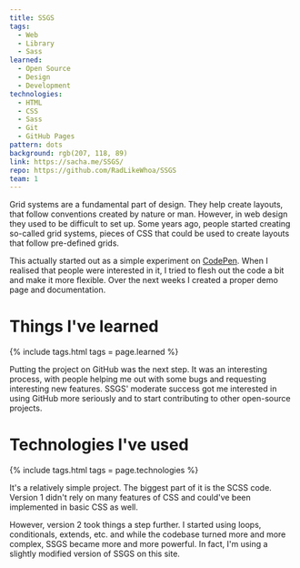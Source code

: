 ```yaml
---
title: SSGS
tags:
  - Web
  - Library
  - Sass
learned:
  - Open Source
  - Design
  - Development
technologies:
  - HTML
  - CSS
  - Sass
  - Git
  - GitHub Pages
pattern: dots
background: rgb(207, 118, 89)
link: https://sacha.me/SSGS/
repo: https://github.com/RadLikeWhoa/SSGS
team: 1
---
```


Grid systems are a fundamental part of design. They help create layouts, that follow conventions created by nature or man. However, in web design they used to be difficult to set up. Some years ago, people started creating so-called grid systems, pieces of CSS that could be used to create layouts that follow pre-defined grids.

This actually started out as a simple experiment on [CodePen](htt://codepen.io). When I realised that people were interested in it, I tried to flesh out the code a bit and make it more flexible. Over the next weeks I created a proper demo page and documentation.

# Things I've learned

{% include tags.html tags = page.learned %}

Putting the project on GitHub was the next step. It was an interesting process, with people helping me out with some bugs and requesting interesting new features. SSGS' moderate success got me interested in using GitHub more seriously and to start contributing to other open-source projects.

# Technologies I've used

{% include tags.html tags = page.technologies %}

It's a relatively simple project. The biggest part of it is the SCSS code. Version 1 didn't rely on many features of CSS and could've been implemented in basic CSS as well.

However, version 2 took things a step further. I started using loops, conditionals, extends, etc. and while the codebase turned more and more complex, SSGS became more and more powerful. In fact, I'm using a slightly modified version of SSGS on this site.
